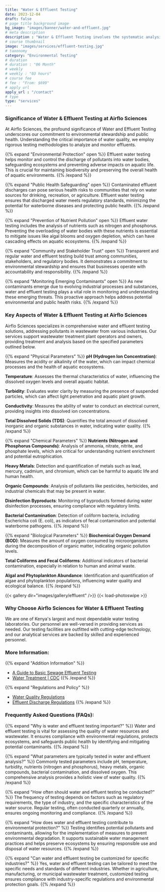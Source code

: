 ```yaml
---
title: "Water & Effluent Testing"
date: 2023-12-04
draft: false
# page title background image
bg_image: "images/banner/water-and-effluent.jpg"
# meta description
description : "Water & Effluent Testing involves the systematic analysis and assessment of water and wastewater to ensure compliance with environmental standards, regulatory requirements, and to assess the impact of effluents on water quality. This service is crucial for identifying and mitigating potential environmental risks associated with the discharge of industrial effluents."
# course thumbnail
image: "images/services/effluent-testing.jpg"
# taxonomy
category: "Environmental Testing"
# duration
# duration : "06 Month"
# weekly
# weekly : "03 hours"
# course fee
# fee : "From: $699"
# apply url
apply_url : "/contact"
# type
type: "services"
---
```


### Significance of Water & Effluent Testing at Airflo Sciences
At Airflo Sciences, the profound significance of Water and Effluent Testing underscores our commitment to environmental stewardship and public health. Understanding the critical importance of water quality, we employ rigorous testing methodologies to analyze and monitor effluents.

{{% expand "Environmental Protection" open %}}
Effluent water testing helps monitor and control the discharge of pollutants into water bodies, safeguarding ecosystems and preventing adverse impacts on aquatic life. This is crucial for maintaining biodiversity and preserving the overall health of aquatic environments.
{{% /expand %}}

{{% expand "Public Health Safeguarding" open %}}
Contaminated effluent discharges can pose serious health risks to communities that rely on water sources for drinking, recreation, or agriculture. Effluent water testing ensures that discharged water meets regulatory standards, minimizing the potential for waterborne diseases and protecting public health.
{{% /expand %}}

{{% expand "Prevention of Nutrient Pollution" open %}}
Effluent water testing includes the analysis of nutrients such as nitrogen and phosphorus. Preventing the overloading of water bodies with these nutrients is essential to mitigate issues like algal blooms and oxygen depletion, which can have cascading effects on aquatic ecosystems.
{{% /expand %}}

{{% expand "Community and Stakeholder Trust" open %}}
Transparent and regular water and effluent testing build trust among communities, stakeholders, and regulatory bodies. It demonstrates a commitment to environmental stewardship and ensures that businesses operate with accountability and responsibility.
{{% /expand %}}

{{% expand "Monitoring Emerging Contaminants" open %}}
As new contaminants emerge due to evolving industrial processes and substances, water and effluent testing plays a vital role in monitoring and understanding these emerging threats. This proactive approach helps address potential environmental and public health risks.
{{% /expand %}}

### Key Aspects of Water & Effluent Testing at Airflo Sciences
Airflo Sciences specializes in comprehensive water and effluent testing solutions, addressing pollutants in wastewater from various industries. Our services support wastewater treatment plant operators and owners, providing treatment and analysis based on the specified parameters outlined below.

{{% expand "Physical Parameters" %}}
**pH (Hydrogen Ion Concentration)**: Measures the acidity or alkalinity of the water, which can impact chemical processes and the health of aquatic ecosystems.

**Temperature**: Assesses the thermal characteristics of water, influencing the dissolved oxygen levels and overall aquatic habitat.

**Turbidity**: Evaluates water clarity by measuring the presence of suspended particles, which can affect light penetration and aquatic plant growth.

**Conductivity**: Measures the ability of water to conduct an electrical current, providing insights into dissolved ion concentrations.

**Total Dissolved Solids (TDS)**: Quantifies the total amount of dissolved inorganic and organic substances in water, indicating water quality.
{{% /expand %}}

{{% expand "Chemical Parameters" %}}
**Nutrients (Nitrogen and Phosphorus Compounds)**: Analysis of ammonia, nitrate, nitrite, and phosphate levels, which are critical for understanding nutrient enrichment and potential eutrophication.

**Heavy Metals**: Detection and quantification of metals such as lead, mercury, cadmium, and chromium, which can be harmful to aquatic life and human health.

**Organic Compounds**: Analysis of pollutants like pesticides, herbicides, and industrial chemicals that may be present in water.

**Disinfection Byproducts**: Monitoring of byproducts formed during water disinfection processes, ensuring compliance with regulatory limits.

**Bacterial Contamination**: Detection of coliform bacteria, including Escherichia coli (E. coli), as indicators of fecal contamination and potential waterborne pathogens.
{{% /expand %}}

{{% expand "Biological Parameters" %}}
**Biochemical Oxygen Demand (BOD)**: Measures the amount of oxygen consumed by microorganisms during the decomposition of organic matter, indicating organic pollution levels.

**Total Coliforms and Fecal Coliforms**: Additional indicators of bacterial contamination, especially in relation to human and animal waste.

**Algal and Phytoplankton Abundance**: Identification and quantification of algae and phytoplankton populations, influencing water quality and ecological balance.
{{% /expand %}}

{{< gallery dir="images/gallery/effluent" />}} {{< load-photoswipe >}}

### Why Choose Airflo Sciences for Water & Effluent Testing 
We are one of Kenya's largest and most dependable water testing laboratories. Our personnel are well-versed in providing services as needed. Our testing facilities are outfitted with cutting-edge technology, and our analytical services are backed by skilled and experienced personnel.

### More Information:
{{% expand "Addition Information" %}}
- [A Guide to Basic Sewage Effluent Testing](https://camblab.info/a-guide-to-basic-sewage-effluent-testing/)
- [Water Treatment | CDC](https://www.cdc.gov/healthywater/drinking/public/water_treatment.html)
{{% /expand %}}

{{% expand "Regulations and Policy" %}}
- [Water Quality Regulations](http://www.nema.go.ke/index.php?option=com_content&view=article&id=28&Itemid=168)
- [Effluent Discharge Regulations](https://nema.go.ug/sites/all/themes/nema/docs/effluent_discharge_regulations.pdf)
{{% /expand %}}

### Frequently Asked Questions (FAQs):
{{% expand "Why is water and effluent testing important?" %}}
Water and effluent testing is vital for assessing the quality of water resources and wastewater. It ensures compliance with environmental regulations, protects ecosystems, and safeguards public health by identifying and mitigating potential contaminants.
{{% /expand %}}

{{% expand "What parameters are typically tested in water and effluent analysis?" %}}
Commonly tested parameters include pH, temperature, turbidity, nutrients (nitrogen and phosphorus), heavy metals, organic compounds, bacterial contamination, and dissolved oxygen. This comprehensive analysis provides a holistic view of water quality.
{{% /expand %}}

{{% expand "How often should water and effluent testing be conducted?" %}}
The frequency of testing depends on factors such as regulatory requirements, the type of industry, and the specific characteristics of the water source. Regular testing, often conducted quarterly or annually, ensures ongoing monitoring and compliance.
{{% /expand %}}

{{% expand "How does water and effluent testing contribute to environmental protection?" %}}
Testing identifies potential pollutants and contaminants, allowing for the implementation of measures to prevent environmental degradation. It supports sustainable water management practices and helps preserve ecosystems by ensuring responsible use and disposal of water resources.
{{% /expand %}}

{{% expand "Can water and effluent testing be customized for specific industries?" %}}
Yes, water and effluent testing can be tailored to meet the specific needs and standards of different industries. Whether in agriculture, manufacturing, or municipal wastewater treatment, customized testing ensures compliance with industry-specific regulations and environmental protection goals.
{{% /expand %}}
